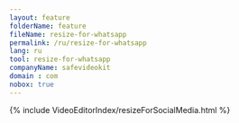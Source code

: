 ```yaml
---
layout: feature
folderName: feature
fileName: resize-for-whatsapp
permalink: /ru/resize-for-whatsapp
lang: ru
tool: resize-for-whatsapp
companyName: safevideokit
domain : com
nobox: true
---
```


{% include VideoEditorIndex/resizeForSocialMedia.html %}

   